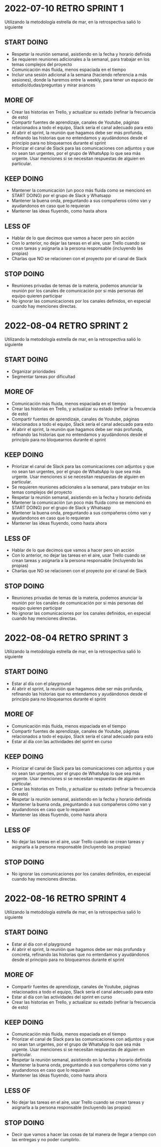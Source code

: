 # 2022-07-10 RETRO SPRINT 1
Utilizando la metodología estrella de mar, en la retrospectiva salió lo siguiente

## START DOING
- Respetar la reunión semanal, asistiendo en la fecha y horario definida
- Se requieren reuniones adicionales a la semanal, para trabajar en los temas complejos del proyecto
- Comunicación más fluida, menos espaciada en el tiempo
- Incluir una sesión adicional a la semana (haciendo referencia a más sesiones), donde la haremos entre la weekly, para tener un espacio de estudio/dudas/preguntas y mirar avances

## MORE OF
- Crear las historias en Trello, y actualizar su estado (refinar la frecuencia de esto)
- Compartir fuentes de aprendizaje, canales de Youtube, páginas relacionados a todo el equipo, Slack sería el canal adecuado para esto
- Al abrir el sprint, la reunión que hagamos debe ser más profunda, refinando las historias que no entendamos y ayudándonos desde el principio para no bloquearnos durante el sprint
- Priorizar el canal de Slack para las comunicaciones con adjuntos y que no sean tan urgentes, por el grupo de WhatsApp lo que sea más urgente. Usar menciones si se necesitan respuestas de alguien en particular.

## KEEP DOING
- Mantener la comunicación (un poco más fluida como se mencionó en START DOING) por el grupo de Slack y Whatsapp
- Mantener la buena onda, preguntando a sus compañeros cómo van y ayudandonos en caso que lo requieran
- Mantener las ideas fluyendo, como hasta ahora

## LESS OF
- Hablar de lo que decimos que vamos a hacer pero sin acción
- Con lo anterior, no dejar las tareas en el aire, usar Trello cuando se crean tareas y asignarla a la persona responsable (incluyendo las propias)
- Charlas que NO se relacionen con el proyecto por el canal de Slack

## STOP DOING
- Reuniones privadas de temas de la materia, podemos anunciar la reunión por los canales de comunicación por si más personas del equipo quieren participar
- No ignorar las comunicaciones por los canales definidos, en especial cuando hay menciones directas.





# 2022-08-04 RETRO SPRINT 2
Utilizando la metodología estrella de mar, en la retrospectiva salió lo siguiente

## START DOING
- Organizar prioridades 
- Segmentar tareas por dificultad

## MORE OF
- Comunicación más fluida, menos espaciada en el tiempo
- Crear las historias en Trello, y actualizar su estado (refinar la frecuencia de esto)
- Compartir fuentes de aprendizaje, canales de Youtube, páginas relacionados a todo el equipo, Slack sería el canal adecuado para esto
- Al abrir el sprint, la reunión que hagamos debe ser más profunda, refinando las historias que no entendamos y ayudándonos desde el principio para no bloquearnos durante el sprint

## KEEP DOING
- Priorizar el canal de Slack para las comunicaciones con adjuntos y que no sean tan urgentes, por el grupo de WhatsApp lo que sea más urgente. Usar menciones si se necesitan respuestas de alguien en particular.
- Se requieren reuniones adicionales a la semanal, para trabajar en los temas complejos del proyecto
- Respetar la reunión semanal, asistiendo en la fecha y horario definida
- Mantener la comunicación (un poco más fluida como se mencionó en START DOING) por el grupo de Slack y Whatsapp
- Mantener la buena onda, preguntando a sus compañeros cómo van y ayudandonos en caso que lo requieran
- Mantener las ideas fluyendo, como hasta ahora

## LESS OF
- Hablar de lo que decimos que vamos a hacer pero sin acción
- Con lo anterior, no dejar las tareas en el aire, usar Trello cuando se crean tareas y asignarla a la persona responsable (incluyendo las propias)
- Charlas que NO se relacionen con el proyecto por el canal de Slack

## STOP DOING
- Reuniones privadas de temas de la materia, podemos anunciar la reunión por los canales de comunicación por si más personas del equipo quieren participar
- No ignorar las comunicaciones por los canales definidos, en especial cuando hay menciones directas.






# 2022-08-04 RETRO SPRINT 3
Utilizando la metodología estrella de mar, en la retrospectiva salió lo siguiente

## START DOING
- Estar al día con el playground
- Al abrir el sprint, la reunión que hagamos debe ser más profunda, refinando las historias que no entendamos y ayudándonos desde el principio para no bloquearnos durante el sprint

## MORE OF
- Comunicación más fluida, menos espaciada en el tiempo
- Compartir fuentes de aprendizaje, canales de Youtube, páginas relacionados a todo el equipo, Slack sería el canal adecuado para esto
- Estar al día con las actividades del sprint en curso

## KEEP DOING
- Priorizar el canal de Slack para las comunicaciones con adjuntos y que no sean tan urgentes, por el grupo de WhatsApp lo que sea más urgente. Usar menciones si se necesitan respuestas de alguien en particular.
- Crear las historias en Trello, y actualizar su estado (refinar la frecuencia de esto)
- Respetar la reunión semanal, asistiendo en la fecha y horario definida
- Mantener la buena onda, preguntando a sus compañeros cómo van y ayudandonos en caso que lo requieran
- Mantener las ideas fluyendo, como hasta ahora

## LESS OF
- No dejar las tareas en el aire, usar Trello cuando se crean tareas y asignarla a la persona responsable (incluyendo las propias)


## STOP DOING
- No ignorar las comunicaciones por los canales definidos, en especial cuando hay menciones directas.


# 2022-08-16 RETRO SPRINT 4
Utilizando la metodología estrella de mar, en la retrospectiva salió lo siguiente

## START DOING
- Estar al día con el playground
- Al abrir el sprint, la reunión que hagamos debe ser más profunda y concreta, refinando las historias que no entendamos y ayudándonos desde el principio para no bloquearnos durante el sprint

## MORE OF
- Compartir fuentes de aprendizaje, canales de Youtube, páginas relacionados a todo el equipo, Slack sería el canal adecuado para esto
- Estar al día con las actividades del sprint en curso
- Crear las historias en Trello, y actualizar su estado (refinar la frecuencia de esto)

## KEEP DOING
- Comunicación más fluida, menos espaciada en el tiempo
- Priorizar el canal de Slack para las comunicaciones con adjuntos y que no sean tan urgentes, por el grupo de WhatsApp lo que sea más urgente. Usar menciones si se necesitan respuestas de alguien en particular.
- Respetar la reunión semanal, asistiendo en la fecha y horario definida
- Mantener la buena onda, preguntando a sus compañeros cómo van y ayudandonos en caso que lo requieran
- Mantener las ideas fluyendo, como hasta ahora

## LESS OF
- No dejar las tareas en el aire, usar Trello cuando se crean tareas y asignarla a la persona responsable (incluyendo las propias)


## STOP DOING
- Decir que vamos a hacer las cosas de tal manera de llegar a tiempo con las entregas y no poder cumplirlo.